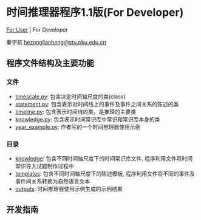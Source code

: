 # 时间推理器程序1.1版(For Developer)

[For User](readme.md) | For Developer

秦宇航 <hezonglianheng@stu.pku.edu.cn>

## 程序文件结构及主要功能
### 文件
- [timescale.py](timescale.py): 包含决定时间轴尺度的类(class)
- [statement.py](statement.py): 包含表示对时间线上的事件及事件之间关系的陈述的类
- [timeline.py](timeline.py): 包含表示时间线的类，是推理的主要类
- [knowledge.py](knowledge.py): 包含表示时间常识库中常识和常识库本身的类
- [year_example.py](year_example.py): 作者写的一个时间推理器使用示例

### 目录
- [knowledge](knowledge): 包含不同时间轴尺度下的时间常识库文件, 程序利用文件将时间常识导入试题制作过程中
- [templates](templates): 包含不同时间轴尺度下的陈述模板, 程序利用文件将不同的事件及事件间关系转换为自然语言文本
- [outputs](outputs): 时间推理器使用示例生成的示例结果

## 开发指南